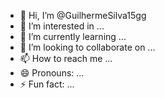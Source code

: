 - 👋 Hi, I’m @GuilhermeSilva15gg
- 👀 I’m interested in ...
- 🌱 I’m currently learning ...
- 💞️ I’m looking to collaborate on ...
- 📫 How to reach me ...
- 😄 Pronouns: ...
- ⚡ Fun fact: ...

<!---
GuilhermeSilva15gg/GuilhermeSilva15gg is a ✨ special ✨ repository because its `README.md` (this file) appears on your GitHub profile.
You can click the Preview link to take a look at your changes.
--  


https://tenor.com/i6u8GCdTzfH.gif
